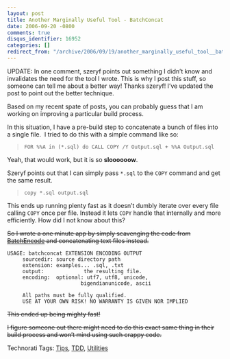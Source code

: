 ```yaml
---
layout: post
title: Another Marginally Useful Tool - BatchConcat
date: 2006-09-20 -0800
comments: true
disqus_identifier: 16952
categories: []
redirect_from: "/archive/2006/09/19/another_marginally_useful_tool__batchconcat.aspx/"
---
```


UPDATE: In one comment, szeryf points out something I didn’t know and
invalidates the need for the tool I wrote. This is why I post this
stuff, so someone can tell me about a better way! Thanks szeryf! I’ve
updated the post to point out the better technique.

Based on my recent spate of posts, you can probably guess that I am
working on improving a particular build process. 

In this situation, I have a pre-build step to concatenate a bunch of
files into a single file.  I tried to do this with a simple command like
so:

> `FOR %%A in (*.sql) do CALL COPY /Y Output.sql + %%A Output.sql `

Yeah, that would work, but it is so **sloooooow**.

Szeryf points out that I can simply pass `*.sql` to the `COPY` command
and get the same result.

> `copy *.sql output.sql`

This ends up running plenty fast as it doesn’t dumbly iterate over every
file calling `COPY` once per file. Instead it lets `COPY` handle that
internally and more efficiently. How did I not know about this?

~~So I wrote a one minute app by simply scavenging the code from
[BatchEncode](http://haacked.com/archive/2006/09/20/Batch_Encode_Text_Files.aspx)
and concatenating text files instead.~~

    USAGE: batchconcat EXTENSION ENCODING OUTPUT
         sourcedir: source directory path
         extension: examples... .sql, .txt
         output:             the resulting file.
         encoding:  optional: utf7, utf8, unicode, 
                            bigendianunicode, ascii

         All paths must be fully qualified.
         USE AT YOUR OWN RISK! NO WARRANTY IS GIVEN NOR IMPLIED

~~This ended up being mighty fast!~~

~~I figure someone out there might need to do this exact same thing in
their build process and won’t mind using such crappy code.~~

Technorati Tags: [Tips](http://technorati.com/tags/Tips),
[TDD](http://technorati.com/tags/TDD),
[Utilities](http://technorati.com/tags/Utilities)


